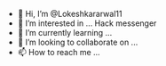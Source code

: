 - 👋 Hi, I’m @Lokeshkararwal11
- 👀 I’m interested in ... Hack messenger
- 🌱 I’m currently learning ...
- 💞️ I’m looking to collaborate on ...
- 📫 How to reach me ...


<!---
Lokeshkararwal11/Lokeshkararwal11 is a ✨ special ✨ repository because its `README.md` (this file) appears on your GitHub profile.
You can click the Preview link to take a look at your changes.
--->
